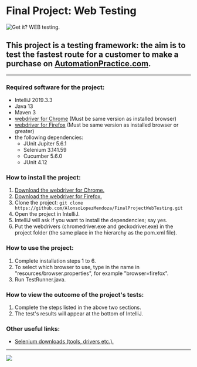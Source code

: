 # Final Project: Web Testing

![Get it? WEB testing.](https://media.giphy.com/media/DKHjPO4kwpybm/giphy.gif)

## This project is a testing framework: the aim is to test the fastest route for a customer to make a purchase on [AutomationPractice.com](http://automationpractice.com/index.php).

----

### Required software for the project:
* IntelliJ 2019.3.3
* Java 13
* Maven 3 
* [webdriver for Chrome](https://chromedriver.chromium.org/downloads) (Must be same version as installed browser)
* [webdriver for Firefox](https://github.com/mozilla/geckodriver) (Must be same version as installed browser or greater)
* the following dependencies:
  * JUnit Jupiter 5.6.1
  * Selenium 3.141.59
  * Cucumber 5.6.0
  * JUnit 4.12

### How to install the project:
1. [Download the webdriver for Chrome.](https://chromedriver.chromium.org/downloads)
1. [Download the webdriver for Firefox.](https://github.com/mozilla/geckodriver)
1. Clone the project: ```git clone https://github.com/AlonsoLopezMendoza/FinalProjectWebTesting.git```
1. Open the project in IntelliJ.
1. IntelliJ will ask if you want to install the dependencies; say yes.
1. Put the webdrivers (chromedriver.exe and geckodriver.exe) in the project folder (the same place in the hierarchy as the pom.xml file).

### How to use the project:
1. Complete installation steps 1 to 6.
1. To select which browser to use, type in the name in "resources/browser.properties", for example "browser=firefox".
1. Run TestRunner.java.

### How to view the outcome of the project's tests:
1. Complete the steps listed in the above two sections.
1. The test's results will appear at the bottom of IntelliJ.

### Other useful links:
* [Selenium downloads (tools, drivers etc.).](https://www.selenium.dev/downloads/)

----

![](https://media.giphy.com/media/10391PrBqx2LAc/giphy.gif)
